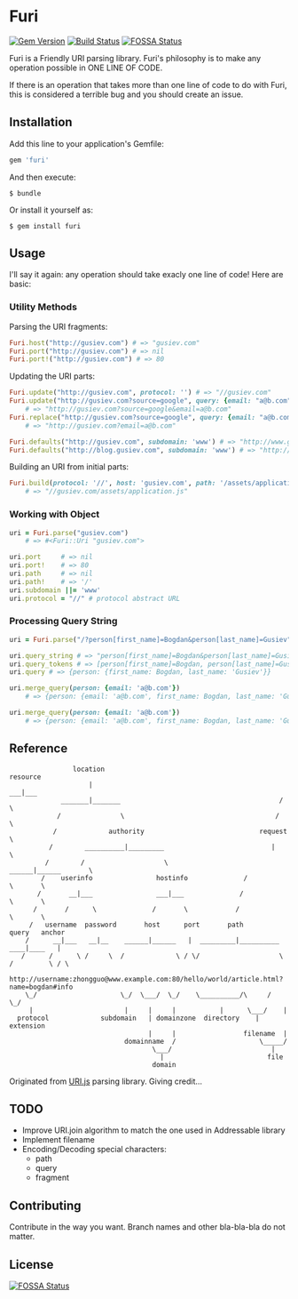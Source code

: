# Furi

[![Gem Version](https://badge.fury.io/rb/furi.svg)](https://badge.fury.io/rb/furi)
[![Build Status](https://github.com/bogdan/furi/workflows/CI/badge.svg?branch=master)](https://github.com/bogdan/furi/actions)
[![FOSSA Status](https://app.fossa.io/api/projects/git%2Bgithub.com%2Fbogdan%2Ffuri.svg?type=shield)](https://app.fossa.io/projects/git%2Bgithub.com%2Fbogdan%2Ffuri?ref=badge_shield)

Furi is a Friendly URI parsing library.
Furi's philosophy is to make any operation possible in ONE LINE OF CODE.

If there is an operation that takes more than one line of code to do with Furi, this is considered a terrible bug and you should create an issue.

## Installation

Add this line to your application's Gemfile:

``` ruby
gem 'furi'
```

And then execute:

    $ bundle

Or install it yourself as:

    $ gem install furi

## Usage

I'll say it again: any operation should take exacly one line of code!
Here are basic:

### Utility Methods

Parsing the URI fragments:

``` ruby
Furi.host("http://gusiev.com") # => "gusiev.com"
Furi.port("http://gusiev.com") # => nil
Furi.port!("http://gusiev.com") # => 80
```

Updating the URI parts:

``` ruby
Furi.update("http://gusiev.com", protocol: '') # => "//gusiev.com"
Furi.update("http://gusiev.com?source=google", query: {email: "a@b.com"})
    # => "http://gusiev.com?source=google&email=a@b.com"
Furi.replace("http://gusiev.com?source=google", query: {email: "a@b.com"})
    # => "http://gusiev.com?email=a@b.com"

Furi.defaults("http://gusiev.com", subdomain: 'www') # => "http://www.gusiev.com"
Furi.defaults("http://blog.gusiev.com", subdomain: 'www') # => "http://blog.gusiev.com"
```

Building an URI from initial parts:

``` ruby
Furi.build(protocol: '//', host: 'gusiev.com', path: '/assets/application.js')
    # => "//gusiev.com/assets/application.js"
```

### Working with Object

``` ruby
uri = Furi.parse("gusiev.com")
    # => #<Furi::Uri "gusiev.com">

uri.port     # => nil
uri.port!    # => 80
uri.path     # => nil
uri.path!    # => '/'
uri.subdomain ||= 'www'
uri.protocol = "//" # protocol abstract URL
```

### Processing Query String

``` ruby
uri = Furi.parse("/?person[first_name]=Bogdan&person[last_name]=Gusiev")

uri.query_string # => "person[first_name]=Bogdan&person[last_name]=Gusiev"
uri.query_tokens # => [person[first_name]=Bogdan, person[last_name]=Gusiev]
uri.query # => {person: {first_name: Bogdan, last_name: 'Gusiev'}}

uri.merge_query(person: {email: 'a@b.com'})
    # => {person: {email: 'a@b.com', first_name: Bogdan, last_name: 'Gusiev'}}

uri.merge_query(person: {email: 'a@b.com'})
    # => {person: {email: 'a@b.com', first_name: Bogdan, last_name: 'Gusiev'}}
```

## Reference

```
                location                                            resource
                    |                                                ___|___
             _______|_______                                        /       \
            /               \                                      /         \
           /             authority                             request        \
          /        __________|_________                           |            \
         /        /                    \                    ______|______       \
        /    userinfo                hostinfo              /             \       \
       /       __|___                ___|___              /               \       \
      /       /      \              /       \            /                 \       \
     /   username  password       host      port       path               query   anchor
    /      __|___   __|__    ______|______   |  _________|__________     ____|____   |
   /      /      \ /     \  /             \ / \/                    \   /         \ / \
   http://username:zhongguo@www.example.com:80/hello/world/article.html?name=bogdan#info
    \_/                     \_/  \___/  \_/    \__________/\     /  \_/
     |                       |     |     |           |      \___/    |
  protocol             subdomain   | domainzone  directory    |   extension
                                   |     |                 filename  |
                             domainname  /                     \_____/
                                    \___/                         |
                                      |                          file
                                    domain
```

Originated from [URI.js](http://medialize.github.io/URI.js/about-uris.html) parsing library.
Giving credit...

## TODO

* Improve URI.join algorithm to match the one used in Addressable library
* Implement filename
* Encoding/Decoding special characters:
  * path
  * query
  * fragment

## Contributing

Contribute in the way you want. Branch names and other bla-bla-bla do not matter.

## License

[![FOSSA Status](https://app.fossa.io/api/projects/git%2Bgithub.com%2Fbogdan%2Ffuri.svg?type=large)](https://app.fossa.io/projects/git%2Bgithub.com%2Fbogdan%2Ffuri?ref=badge_large)
